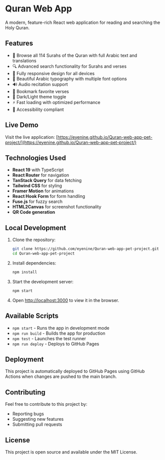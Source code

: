 # Quran Web App

A modern, feature-rich React web application for reading and searching the Holy Quran.

## Features

- 📖 Browse all 114 Surahs of the Quran with full Arabic text and translations
- 🔍 Advanced search functionality for Surahs and verses
- 📱 Fully responsive design for all devices
- 🎨 Beautiful Arabic typography with multiple font options
- 🔊 Audio recitation support
- 🔖 Bookmark favorite verses
- 🌙 Dark/Light theme toggle
- ⚡ Fast loading with optimized performance
- 🎯 Accessibility compliant

## Live Demo

Visit the live application: [https://eyenine.github.io/Quran-web-app-pet-project/](https://eyenine.github.io/Quran-web-app-pet-project/)

## Technologies Used

- **React 19** with TypeScript
- **React Router** for navigation
- **TanStack Query** for data fetching
- **Tailwind CSS** for styling
- **Framer Motion** for animations
- **React Hook Form** for form handling
- **Fuse.js** for fuzzy search
- **HTML2Canvas** for screenshot functionality
- **QR Code generation**

## Local Development

1. Clone the repository:
   ```bash
   git clone https://github.com/eyenine/Quran-web-app-pet-project.git
   cd Quran-web-app-pet-project
   ```

2. Install dependencies:
   ```bash
   npm install
   ```

3. Start the development server:
   ```bash
   npm start
   ```

4. Open [http://localhost:3000](http://localhost:3000) to view it in the browser.

## Available Scripts

- `npm start` - Runs the app in development mode
- `npm run build` - Builds the app for production
- `npm test` - Launches the test runner
- `npm run deploy` - Deploys to GitHub Pages

## Deployment

This project is automatically deployed to GitHub Pages using GitHub Actions when changes are pushed to the main branch.

## Contributing

Feel free to contribute to this project by:
- Reporting bugs
- Suggesting new features
- Submitting pull requests

## License

This project is open source and available under the MIT License.
